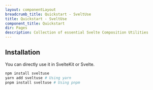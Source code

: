 ```yaml
---
layout: componentLayout
breadcrumb_title: Quickstart - SveltUse
title: Quickstart - SveltUse
component_title: Quickstart
dir: Pages
description: Collection of essential Svelte Composition Utilities
---
```


## Installation

You can directly use it in SvelteKit or Svelte.

```bash example
npm install sveltuse
yarn add sveltuse # Using yarn
pnpm install sveltuse # Using pnpm
```